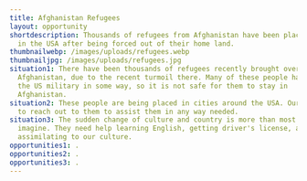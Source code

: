 ```yaml
---
title: Afghanistan Refugees
layout: opportunity
shortdescription: Thousands of refugees from Afghanistan have been placed here
  in the USA after being forced out of their home land.
thumbnailwebp: /images/uploads/refugees.webp
thumbnailjpg: /images/uploads/refugees.jpg
situation1: There have been thousands of refugees recently brought over from
  Afghanistan, due to the recent turmoil there. Many of these people have helped
  the US military in some way, so it is not safe for them to stay in
  Afghanistan.
situation2: These people are being placed in cities around the USA. Our goal is
  to reach out to them to assist them in any way needed.
situation3: The sudden change of culture and country is more than most of us can
  imagine. They need help learning English, getting driver's license, and
  assimilating to our culture.
opportunities1: .
opportunities2: .
opportunities3: .
---
```

